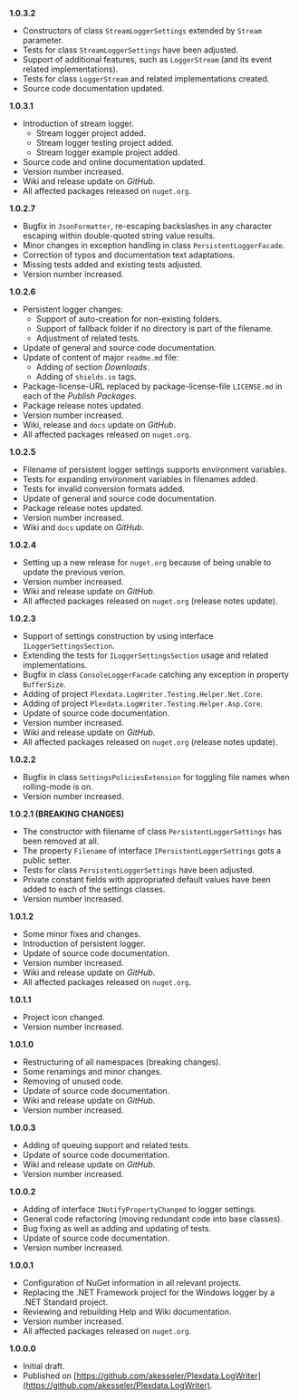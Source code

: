

**1.0.3.2**
- Constructors of class `StreamLoggerSettings` extended by `Stream` parameter.
- Tests for class `StreamLoggerSettings` have been adjusted.
- Support of additional features, such as `LoggerStream` (and its event related implementations).
- Tests for class `LoggerStream` and related implementations created.
- Source code documentation updated.

**1.0.3.1**
- Introduction of stream logger.
  - Stream logger project added.
  - Stream logger testing project added.
  - Stream logger example project added.
- Source code and online documentation updated.
- Version number increased.
- Wiki and release update on _GitHub_.
- All affected packages released on `nuget.org`.

**1.0.2.7**
- Bugfix in `JsonFormatter`, re-escaping backslashes in any character escaping within double-quoted string value results.
- Minor changes in exception handling in class `PersistentLoggerFacade`.
- Correction of typos and documentation text adaptations.
- Missing tests added and existing tests adjusted.
- Version number increased.

**1.0.2.6**
- Persistent logger changes:
  - Support of auto-creation for non-existing folders.
  - Support of fallback folder if no directory is part of the filename.
  - Adjustment of related tests.
- Update of general and source code documentation.
- Update of content of major `readme.md` file:
  - Adding of section _Downloads_.
  - Adding of `shields.io` tags.
- Package-license-URL replaced by package-license-file `LICENSE.md` in each of the _Publish Packages_.
- Package release notes updated.
- Version number increased.
- Wiki, release and `docs` update on _GitHub_.
- All affected packages released on `nuget.org`.

**1.0.2.5**
- Filename of persistent logger settings supports environment variables.
- Tests for expanding environment variables in filenames added.
- Tests for invalid conversion formats added.
- Update of general and source code documentation.
- Package release notes updated.
- Version number increased.
- Wiki and `docs` update on _GitHub_.

**1.0.2.4**
- Setting up a new release for `nuget.org` because of being unable to update the previous verion.
- Version number increased.
- Wiki and release update on _GitHub_.
- All affected packages released on `nuget.org` (release notes update).

**1.0.2.3**
- Support of settings construction by using interface `ILoggerSettingsSection`.
- Extending the tests for `ILoggerSettingsSection` usage and related implementations.
- Bugfix in class `ConsoleLoggerFacade` catching any exception in property `BufferSize`.
- Adding of project `Plexdata.LogWriter.Testing.Helper.Net.Core`.
- Adding of project `Plexdata.LogWriter.Testing.Helper.Asp.Core`.
- Update of source code documentation.
- Version number increased.
- Wiki and release update on _GitHub_.
- All affected packages released on `nuget.org` (release notes update).

**1.0.2.2**
- Bugfix in class `SettingsPoliciesExtension` for toggling file names when rolling-mode is on.
- Version number increased.

**1.0.2.1 (BREAKING CHANGES)**
- The constructor with filename of class `PersistentLoggerSettings` has been removed at all.
- The property `Filename` of interface `IPersistentLoggerSettings` gots a public setter.
- Tests for class `PersistentLoggerSettings` have been adjusted.
- Private constant fields with appropriated default values have been added to each of the settings classes.
- Version number increased.

**1.0.1.2**
- Some minor fixes and changes.
- Introduction of persistent logger.
- Update of source code documentation.
- Version number increased.
- Wiki and release update on _GitHub_.
- All affected packages released on `nuget.org`.

**1.0.1.1**
- Project icon changed.
- Version number increased.

**1.0.1.0**

- Restructuring of all namespaces (breaking changes).
- Some renamings and minor changes.
- Removing of unused code.
- Update of source code documentation.
- Wiki and release update on _GitHub_.
- Version number increased.

**1.0.0.3**

- Adding of queuing support and related tests.
- Update of source code documentation.
- Wiki and release update on _GitHub_.
- Version number increased.

**1.0.0.2**

- Adding of interface `INotifyPropertyChanged` to logger settings.
- General code refactoring (moving redundant code into base classes).
- Bug fixing as well as adding and updating of tests.
- Update of source code documentation.
- Version number increased.

**1.0.0.1**

- Configuration of NuGet information in all relevant projects.
- Replacing the .NET Framework project for the Windows logger by a .NET Standard project.
- Reviewing and rebuilding Help and Wiki documentation.
- Version number increased.
- All affected packages released on `nuget.org`.

**1.0.0.0**

- Initial draft.
- Published on [https://github.com/akesseler/Plexdata.LogWriter](https://github.com/akesseler/Plexdata.LogWriter).
